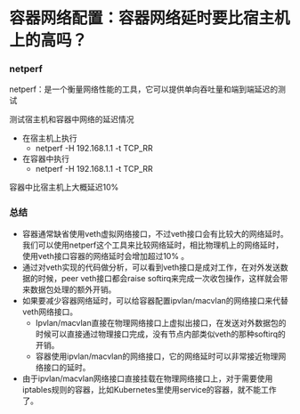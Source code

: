 # 容器网络配置：容器网络延时要比宿主机上的高吗？

### netperf
netperf：是一个衡量网络性能的工具，它可以提供单向吞吐量和端到端延迟的测试

测试宿主机和容器中网络的延迟情况
* 在宿主机上执行
    - netperf -H 192.168.1.1 -t TCP_RR
* 在容器中执行
    - netperf -H 192.168.1.1 -t TCP_RR

容器中比宿主机上大概延迟10%

### 总结
* 容器通常缺省使用veth虚拟网络接口，不过veth接口会有比较大的网络延时。 我们可以使用netperf这个工具来比较网络延时，相比物理机上的网络延时，使用veth接口容器的网络延时会增加超过10% 。
* 通过对veth实现的代码做分析，可以看到veth接口是成对工作，在对外发送数据的时候，peer veth接口都会raise softirq来完成一次收包操作，这样就会带来数据包处理的额外开销。
* 如果要减少容器网络延时，可以给容器配置ipvlan/macvlan的网络接口来代替veth网络接口。
    - Ipvlan/macvlan直接在物理网络接口上虚拟出接口，在发送对外数据包的时候可以直接通过物理接口完成，没有节点内部类似veth的那种softirq的开销。
    - 容器使用ipvlan/macvlan的网络接口，它的网络延时可以非常接近物理网络接口的延时。
* 由于ipvlan/macvlan网络接口直接挂载在物理网络接口上，对于需要使用iptables规则的容器，比如Kubernetes里使用service的容器，就不能工作了。
